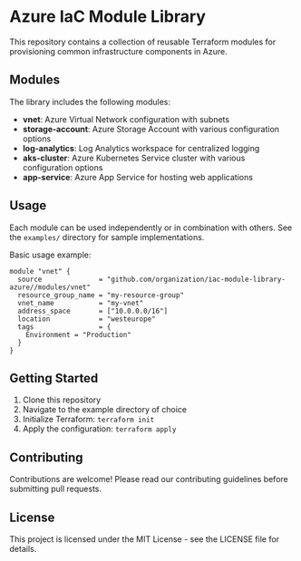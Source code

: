 # Azure IaC Module Library

This repository contains a collection of reusable Terraform modules for provisioning common infrastructure components in Azure.

## Modules

The library includes the following modules:

- **vnet**: Azure Virtual Network configuration with subnets
- **storage-account**: Azure Storage Account with various configuration options
- **log-analytics**: Log Analytics workspace for centralized logging
- **aks-cluster**: Azure Kubernetes Service cluster with various configuration options
- **app-service**: Azure App Service for hosting web applications

## Usage

Each module can be used independently or in combination with others. See the `examples/` directory for sample implementations.

Basic usage example:

```hcl
module "vnet" {
  source              = "github.com/organization/iac-module-library-azure//modules/vnet"
  resource_group_name = "my-resource-group"
  vnet_name           = "my-vnet"
  address_space       = ["10.0.0.0/16"]
  location            = "westeurope"
  tags                = {
    Environment = "Production"
  }
}
```

## Getting Started

1. Clone this repository
2. Navigate to the example directory of choice
3. Initialize Terraform: `terraform init`
4. Apply the configuration: `terraform apply`

## Contributing

Contributions are welcome! Please read our contributing guidelines before submitting pull requests.

## License

This project is licensed under the MIT License - see the LICENSE file for details.
